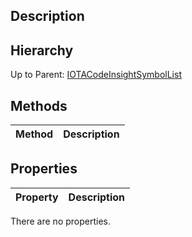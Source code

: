 ## Description

## Hierarchy
Up to Parent: [IOTACodeInsightSymbolList](IOTACodeInsightSymbolList)

## Methods
| Method | Description |
| ------------- | ------------- |

## Properties
| Property | Description |
| ------------- | ------------- |
There are no properties.
